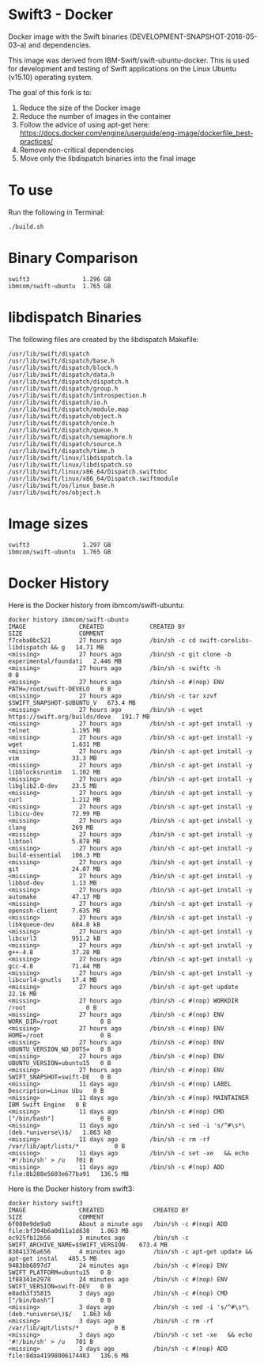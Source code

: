 # Swift3 - Docker
Docker image with the Swift binaries (DEVELOPMENT-SNAPSHOT-2016-05-03-a)
and dependencies.  

This image was derived from IBM-Swift/swift-ubuntu-docker.  This is used for development and testing of Swift applications on the Linux Ubuntu (v15.10) operating system.

The goal of this fork is to:

1. Reduce the size of the Docker image
2. Reduce the number of images in the container
3. Follow the advice of using apt-get here:
   https://docs.docker.com/engine/userguide/eng-image/dockerfile_best-practices/
4. Remove non-critical dependencies
5. Move only the libdispatch binaries into the final image

# To use
Run the following in Terminal:

    ./build.sh

# Binary Comparison
    swift3               1.296 GB
    ibmcom/swift-ubuntu  1.765 GB


# libdispatch Binaries

The following files are created by the libdispatch Makefile:

    /usr/lib/swift/dispatch
    /usr/lib/swift/dispatch/base.h
    /usr/lib/swift/dispatch/block.h
    /usr/lib/swift/dispatch/data.h
    /usr/lib/swift/dispatch/dispatch.h
    /usr/lib/swift/dispatch/group.h
    /usr/lib/swift/dispatch/introspection.h
    /usr/lib/swift/dispatch/io.h
    /usr/lib/swift/dispatch/module.map
    /usr/lib/swift/dispatch/object.h
    /usr/lib/swift/dispatch/once.h
    /usr/lib/swift/dispatch/queue.h
    /usr/lib/swift/dispatch/semaphore.h
    /usr/lib/swift/dispatch/source.h
    /usr/lib/swift/dispatch/time.h
    /usr/lib/swift/linux/libdispatch.la
    /usr/lib/swift/linux/libdispatch.so
    /usr/lib/swift/linux/x86_64/Dispatch.swiftdoc
    /usr/lib/swift/linux/x86_64/Dispatch.swiftmodule
    /usr/lib/swift/os/linux_base.h
    /usr/lib/swift/os/object.h

# Image sizes
    swift3               1.297 GB
    ibmcom/swift-ubuntu  1.765 GB


# Docker History
Here is the Docker history from ibmcom/swift-ubuntu:

    docker history ibmcom/swift-ubuntu
    IMAGE               CREATED             CREATED BY                                      SIZE                COMMENT
    f7ceba0bc521        27 hours ago        /bin/sh -c cd swift-corelibs-libdispatch && g   14.71 MB            
    <missing>           27 hours ago        /bin/sh -c git clone -b experimental/foundati   2.446 MB            
    <missing>           27 hours ago        /bin/sh -c swiftc -h                            0 B                 
    <missing>           27 hours ago        /bin/sh -c #(nop) ENV PATH=/root/swift-DEVELO   0 B                 
    <missing>           27 hours ago        /bin/sh -c tar xzvf $SWIFT_SNAPSHOT-$UBUNTU_V   673.4 MB            
    <missing>           27 hours ago        /bin/sh -c wget https://swift.org/builds/deve   191.7 MB            
    <missing>           27 hours ago        /bin/sh -c apt-get install -y telnet            1.195 MB            
    <missing>           27 hours ago        /bin/sh -c apt-get install -y wget              1.631 MB            
    <missing>           27 hours ago        /bin/sh -c apt-get install -y vim               33.3 MB             
    <missing>           27 hours ago        /bin/sh -c apt-get install -y libblocksruntim   1.102 MB            
    <missing>           27 hours ago        /bin/sh -c apt-get install -y libglib2.0-dev    23.5 MB             
    <missing>           27 hours ago        /bin/sh -c apt-get install -y curl              1.212 MB            
    <missing>           27 hours ago        /bin/sh -c apt-get install -y libicu-dev        72.99 MB            
    <missing>           27 hours ago        /bin/sh -c apt-get install -y clang             269 MB              
    <missing>           27 hours ago        /bin/sh -c apt-get install -y libtool           5.878 MB            
    <missing>           27 hours ago        /bin/sh -c apt-get install -y build-essential   106.3 MB            
    <missing>           27 hours ago        /bin/sh -c apt-get install -y git               24.07 MB            
    <missing>           27 hours ago        /bin/sh -c apt-get install -y libbsd-dev        1.13 MB             
    <missing>           27 hours ago        /bin/sh -c apt-get install -y automake          47.17 MB            
    <missing>           27 hours ago        /bin/sh -c apt-get install -y openssh-client    7.635 MB            
    <missing>           27 hours ago        /bin/sh -c apt-get install -y libkqueue-dev     684.8 kB            
    <missing>           27 hours ago        /bin/sh -c apt-get install -y libcurl3          951.2 kB            
    <missing>           27 hours ago        /bin/sh -c apt-get install -y g++-4.8           37.28 MB            
    <missing>           27 hours ago        /bin/sh -c apt-get install -y gcc-4.8           71.44 MB            
    <missing>           27 hours ago        /bin/sh -c apt-get install -y libcurl4-gnutls   17.4 MB             
    <missing>           27 hours ago        /bin/sh -c apt-get update                       22.16 MB            
    <missing>           27 hours ago        /bin/sh -c #(nop) WORKDIR /root                 0 B                 
    <missing>           27 hours ago        /bin/sh -c #(nop) ENV WORK_DIR=/root            0 B                 
    <missing>           27 hours ago        /bin/sh -c #(nop) ENV HOME=/root                0 B                 
    <missing>           27 hours ago        /bin/sh -c #(nop) ENV UBUNTU_VERSION_NO_DOTS=   0 B                 
    <missing>           27 hours ago        /bin/sh -c #(nop) ENV UBUNTU_VERSION=ubuntu15   0 B                 
    <missing>           27 hours ago        /bin/sh -c #(nop) ENV SWIFT_SNAPSHOT=swift-DE   0 B                 
    <missing>           11 days ago         /bin/sh -c #(nop) LABEL Description=Linux Ubu   0 B                 
    <missing>           11 days ago         /bin/sh -c #(nop) MAINTAINER IBM Swift Engine   0 B                 
    <missing>           11 days ago         /bin/sh -c #(nop) CMD ["/bin/bash"]             0 B                 
    <missing>           11 days ago         /bin/sh -c sed -i 's/^#\s*\(deb.*universe\)$/   1.863 kB            
    <missing>           11 days ago         /bin/sh -c rm -rf /var/lib/apt/lists/*          0 B                 
    <missing>           11 days ago         /bin/sh -c set -xe   && echo '#!/bin/sh' > /u   701 B               
    <missing>           11 days ago         /bin/sh -c #(nop) ADD file:8b288e5603e677ba91   136.5 MB  

Here is the Docker history from swift3:

    docker history swift3
    IMAGE               CREATED              CREATED BY                                      SIZE                COMMENT
    6f080e9de9a0        About a minute ago   /bin/sh -c #(nop) ADD file:bf394b6a0d11a1d638   1.063 MB          
    ec925fb12b56        3 minutes ago        /bin/sh -c SWIFT_ARCHIVE_NAME=$SWIFT_VERSION-   673.4 MB            
    83041376a656        4 minutes ago        /bin/sh -c apt-get update &&   apt-get instal   485.5 MB            
    9483bb6897d7        24 minutes ago       /bin/sh -c #(nop) ENV SWIFT_PLATFORM=ubuntu15   0 B                 
    1f88341e2978        24 minutes ago       /bin/sh -c #(nop) ENV SWIFT_VERSION=swift-DEV   0 B                 
    e8adb3f35815        3 days ago           /bin/sh -c #(nop) CMD ["/bin/bash"]             0 B                 
    <missing>           3 days ago           /bin/sh -c sed -i 's/^#\s*\(deb.*universe\)$/   1.863 kB            
    <missing>           3 days ago           /bin/sh -c rm -rf /var/lib/apt/lists/*          0 B                 
    <missing>           3 days ago           /bin/sh -c set -xe   && echo '#!/bin/sh' > /u   701 B               
    <missing>           3 days ago           /bin/sh -c #(nop) ADD file:8daa41998006174483   136.6 MB            
